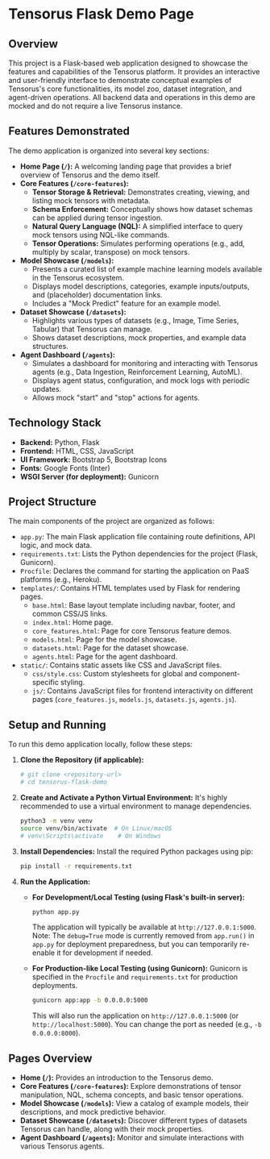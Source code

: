 # Tensorus Flask Demo Page

## Overview

This project is a Flask-based web application designed to showcase the features and capabilities of the Tensorus platform. It provides an interactive and user-friendly interface to demonstrate conceptual examples of Tensorus's core functionalities, its model zoo, dataset integration, and agent-driven operations. All backend data and operations in this demo are mocked and do not require a live Tensorus instance.

## Features Demonstrated

The demo application is organized into several key sections:

*   **Home Page (`/`):** A welcoming landing page that provides a brief overview of Tensorus and the demo itself.
*   **Core Features (`/core-features`):**
    *   **Tensor Storage & Retrieval:** Demonstrates creating, viewing, and listing mock tensors with metadata.
    *   **Schema Enforcement:** Conceptually shows how dataset schemas can be applied during tensor ingestion.
    *   **Natural Query Language (NQL):** A simplified interface to query mock tensors using NQL-like commands.
    *   **Tensor Operations:** Simulates performing operations (e.g., add, multiply by scalar, transpose) on mock tensors.
*   **Model Showcase (`/models`):**
    *   Presents a curated list of example machine learning models available in the Tensorus ecosystem.
    *   Displays model descriptions, categories, example inputs/outputs, and (placeholder) documentation links.
    *   Includes a "Mock Predict" feature for an example model.
*   **Dataset Showcase (`/datasets`):**
    *   Highlights various types of datasets (e.g., Image, Time Series, Tabular) that Tensorus can manage.
    *   Shows dataset descriptions, mock properties, and example data structures.
*   **Agent Dashboard (`/agents`):**
    *   Simulates a dashboard for monitoring and interacting with Tensorus agents (e.g., Data Ingestion, Reinforcement Learning, AutoML).
    *   Displays agent status, configuration, and mock logs with periodic updates.
    *   Allows mock "start" and "stop" actions for agents.

## Technology Stack

*   **Backend:** Python, Flask
*   **Frontend:** HTML, CSS, JavaScript
*   **UI Framework:** Bootstrap 5, Bootstrap Icons
*   **Fonts:** Google Fonts (Inter)
*   **WSGI Server (for deployment):** Gunicorn

## Project Structure

The main components of the project are organized as follows:

*   `app.py`: The main Flask application file containing route definitions, API logic, and mock data.
*   `requirements.txt`: Lists the Python dependencies for the project (Flask, Gunicorn).
*   `Procfile`: Declares the command for starting the application on PaaS platforms (e.g., Heroku).
*   `templates/`: Contains HTML templates used by Flask for rendering pages.
    *   `base.html`: Base layout template including navbar, footer, and common CSS/JS links.
    *   `index.html`: Home page.
    *   `core_features.html`: Page for core Tensorus feature demos.
    *   `models.html`: Page for the model showcase.
    *   `datasets.html`: Page for the dataset showcase.
    *   `agents.html`: Page for the agent dashboard.
*   `static/`: Contains static assets like CSS and JavaScript files.
    *   `css/style.css`: Custom stylesheets for global and component-specific styling.
    *   `js/`: Contains JavaScript files for frontend interactivity on different pages (`core_features.js`, `models.js`, `datasets.js`, `agents.js`).

## Setup and Running

To run this demo application locally, follow these steps:

1.  **Clone the Repository (if applicable):**
    ```bash
    # git clone <repository-url>
    # cd tensorus-flask-demo
    ```

2.  **Create and Activate a Python Virtual Environment:**
    It's highly recommended to use a virtual environment to manage dependencies.
    ```bash
    python3 -m venv venv
    source venv/bin/activate  # On Linux/macOS
    # venv\Scripts\activate    # On Windows
    ```

3.  **Install Dependencies:**
    Install the required Python packages using pip:
    ```bash
    pip install -r requirements.txt
    ```

4.  **Run the Application:**

    *   **For Development/Local Testing (using Flask's built-in server):**
        ```bash
        python app.py
        ```
        The application will typically be available at `http://127.0.0.1:5000`.
        Note: The `debug=True` mode is currently removed from `app.run()` in `app.py` for deployment preparedness, but you can temporarily re-enable it for development if needed.

    *   **For Production-like Local Testing (using Gunicorn):**
        Gunicorn is specified in the `Procfile` and `requirements.txt` for production deployments.
        ```bash
        gunicorn app:app -b 0.0.0.0:5000
        ```
        This will also run the application on `http://127.0.0.1:5000` (or `http://localhost:5000`). You can change the port as needed (e.g., `-b 0.0.0.0:8000`).

## Pages Overview

*   **Home (`/`):** Provides an introduction to the Tensorus demo.
*   **Core Features (`/core-features`):** Explore demonstrations of tensor manipulation, NQL, schema concepts, and basic tensor operations.
*   **Model Showcase (`/models`):** View a catalog of example models, their descriptions, and mock predictive behavior.
*   **Dataset Showcase (`/datasets`):** Discover different types of datasets Tensorus can handle, along with their mock properties.
*   **Agent Dashboard (`/agents`):** Monitor and simulate interactions with various Tensorus agents.
